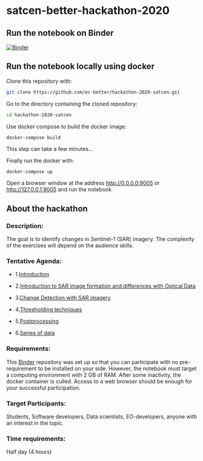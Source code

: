 # satcen-better-hackathon-2020

## Run the notebook on Binder

[![Binder](https://mybinder.org/badge_logo.svg)](https://mybinder.org/v2/gh/ec-better/hackathon-2020-satcen/master?urlpath=lab)

## Run the notebook locally using docker

Clone this repository with:

```bash
git clone https://github.com/ec-better/hackathon-2020-satcen.git
```

Go to the directory containing the cloned repository:

```bash
cd hackathon-2020-satcen
```

Use docker compose to build the docker image:

```bash
docker-compose build
```

This step can take a few minutes...

Finally run the docker with:

```
docker-compose up
```

Open a browser window at the address http://0.0.0.0:9005 or http://127.0.0.1:9005 and run the notebook

## About the hackathon

 ### Description: 
 The goal is to identify changes in Sentinel-1 (SAR) imagery. 
 The complexity of the exercises will depend on the audience skills.
 
 ### Tentative Agenda:
     
* 1.[Introduction](./1-introduction.ipynb)
     
* 2.[Introduction to SAR image formation and differences with Optical Data](./2-introductionSAR.ipynb)
     
* 3.[Change Detection with SAR imagery](./3-acd.ipynb)

* 4.[Thresholding techniques](./4-thresholding.ipynb)
     
* 5.[Postprocessing](./5-postprocessing.ipynb)
     
* 6.[Series of data](./6-series.ipynb)
 
 
 ### Requirements: 
 This [Binder](https://mybinder.readthedocs.io/en/latest/introduction.html#what-is-a-binder) repository was set up so that you can participate with no pre-requirement to be installed on your side.
 However, the notebook must target a computing environment with 2 GB of RAM. After some inactivity, the docker container is culled. Access to a web browser should be enough for your successful participation.
 
 ### Target Participants: 
 Students, Software developers, Data scientists, EO-developers, anyone with an interest in the topic.
 
 ### Time requirements: 
 
 Half day (4 hours)
